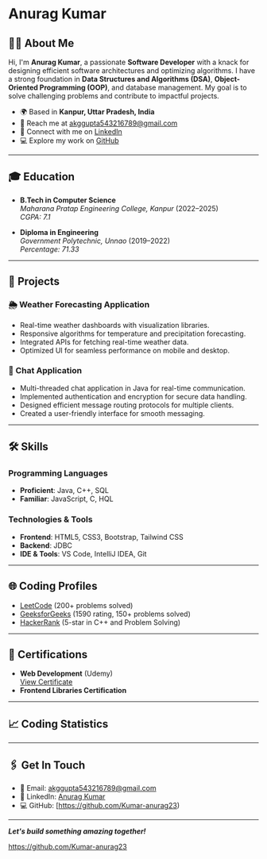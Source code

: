 # Anurag Kumar



## 👨‍💻 About Me

Hi, I'm **Anurag Kumar**, a passionate **Software Developer** with a knack for designing efficient software architectures and optimizing algorithms. I have a strong foundation in **Data Structures and Algorithms (DSA)**, **Object-Oriented Programming (OOP)**, and database management. My goal is to solve challenging problems and contribute to impactful projects.

- 🌍 Based in **Kanpur, Uttar Pradesh, India**  
- 📧 Reach me at [akggupta543216789@gmail.com](mailto:akggupta543216789@gmail.com)  
- 🔗 Connect with me on [LinkedIn](https://www.linkedin.com/in/anurag-kumar-43650420a/)  
- 💻 Explore my work on [GitHub](https://github.com/anurag23kum)  

---

## 🎓 Education

- **B.Tech in Computer Science**  
  *Maharana Pratap Engineering College, Kanpur* (2022–2025)  
  *CGPA: 7.1*

- **Diploma in Engineering**  
  *Government Polytechnic, Unnao* (2019–2022)  
  *Percentage: 71.33*

---

## 🚀 Projects

### 🌦️ Weather Forecasting Application
- Real-time weather dashboards with visualization libraries.
- Responsive algorithms for temperature and precipitation forecasting.
- Integrated APIs for fetching real-time weather data.
- Optimized UI for seamless performance on mobile and desktop.

### 💬 Chat Application
- Multi-threaded chat application in Java for real-time communication.
- Implemented authentication and encryption for secure data handling.
- Designed efficient message routing protocols for multiple clients.
- Created a user-friendly interface for smooth messaging.

---

## 🛠️ Skills

### Programming Languages
- **Proficient**: Java, C++, SQL
- **Familiar**: JavaScript, C, HQL

### Technologies & Tools
- **Frontend**: HTML5, CSS3, Bootstrap, Tailwind CSS
- **Backend**: JDBC
- **IDE & Tools**: VS Code, IntelliJ IDEA, Git

---

## 🌐 Coding Profiles

- [LeetCode](https://leetcode.com/u/anurag230720/) (200+ problems solved)  
- [GeeksforGeeks](https://www.geeksforgeeks.org/user/akggupta5gic8/) (1590 rating, 150+ problems solved)  
- [HackerRank](https://www.hackerrank.com/profile/akggupta54321671) (5-star in C++ and Problem Solving)  

---

## 📜 Certifications

- **Web Development** (Udemy)  
  [View Certificate](https://www.udemy.com/certificate/UC-4d30a7ce-13f0-4e8e-9d52-672d0a0a087e)
- **Frontend Libraries Certification**

---

## 📈 Coding Statistics


---

## 🖇️ Get In Touch

- 📧 Email: [akggupta543216789@gmail.com](mailto:akggupta543216789@gmail.com)  
- 🔗 LinkedIn: [Anurag Kumar](https://www.linkedin.com/in/anurag-kumar-43650420a/)  
- 💻 GitHub: [https://github.com/Kumar-anurag23)  

---

**_Let's build something amazing together!_**

https://github.com/Kumar-anurag23
